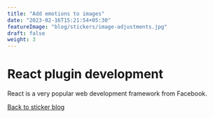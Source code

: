```yaml
---
title: "Add emotions to images"
date: "2023-02-16T15:21:54+05:30"
featureImage: "blog/stickers/image-adjustments.jpg"
draft: false
weight: 3
---
```


# React plugin development

React is a very popular web development framework from Facebook.

[Back to sticker blog](/blog/stickers)
